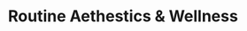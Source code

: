 ---
title: "Routine Aethestics & Wellness"
url: /gillette/routine-aethestics-and-wellness/
shop: beauty
---